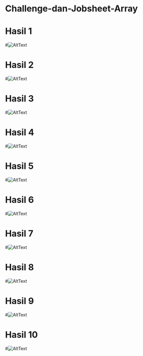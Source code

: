 # Challenge-dan-Jobsheet-Array
# Hasil 1
#![AltText](https://github.com/najmi10/Challenge-dan-Jobsheet-Array/blob/master/Array1.png "Hasil Satu")
# Hasil 2
#![AltText](https://github.com/najmi10/Challenge-dan-Jobsheet-Array/blob/master/Array1-2.png "Hasil Dua")
# Hasil 3
#![AltText](https://github.com/najmi10/Challenge-dan-Jobsheet-Array/blob/master/Array2-1.png "Hasil Tiga")
# Hasil 4
#![AltText](https://github.com/najmi10/Challenge-dan-Jobsheet-Array/blob/master/Array2-2.png "Hasil Empat")
# Hasil 5
#![AltText](https://github.com/najmi10/Challenge-dan-Jobsheet-Array/blob/master/Temansederet.png "Hasil Lima")
# Hasil 6
#![AltText](https://github.com/najmi10/Challenge-dan-Jobsheet-Array/blob/master/nilaiujiansiswa.png "Hasil Enam")
# Hasil 7
#![AltText](https://github.com/najmi10/Challenge-dan-Jobsheet-Array/blob/master/praktikum1-1.png "Hasil Tujuh")
# Hasil 8
#![AltText](https://github.com/najmi10/Challenge-dan-Jobsheet-Array/blob/master/Error.png "Hasil Delapan")
# Hasil 9
#![AltText](https://github.com/najmi10/Challenge-dan-Jobsheet-Array/blob/master/praktikum1-2.png "Hasil Sembilan")
# Hasil 10
#![AltText](https://github.com/najmi10/Challenge-dan-Jobsheet-Array/blob/master/Challengearray.png "Hasil Sepuluh")
